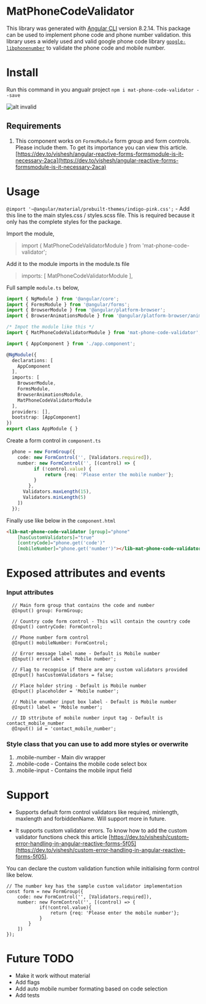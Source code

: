 # MatPhoneCodeValidator

This library was generated with [Angular CLI](https://github.com/angular/angular-cli) version 8.2.14. This package can be used to implement phone code and phone number validation. this library uses a widely used and valid google phone code library [`google-libphonenumber`](https://www.npmjs.com/package/google-libphonenumber) to validate the phone code and mobile number.


# Install

Run this command in you angualr project `npm i mat-phone-code-validator --save`

![alt invalid](https://github.com/visheshCuriousDev/mat-phone-code-validator/blob/master/lib-workspace/projects/mat-phone-code-validator/src/lib/assets/phone-code-EX2.gif?raw=true)

## Requirements

1. This component works on `FormsModule` form group and form controls. Please include them. To get its importance you can view this article. [https://dev.to/vishesh/angular-reactive-forms-formsmodule-is-it-necessary-2aca](https://dev.to/vishesh/angular-reactive-forms-formsmodule-is-it-necessary-2aca)

# Usage

`@import '~@angular/material/prebuilt-themes/indigo-pink.css';` - Add this line to the main styles.css / styles.scss file. This is required because it only has the complete styles for the package.

Import the module,
> import { MatPhoneCodeValidatorModule } from 'mat-phone-code-validator';

Add it to the module imports in the module.ts file
> imports: [
    MatPhoneCodeValidatorModule
  ],

Full sample `module.ts` below,
```typescript
import { NgModule } from '@angular/core';
import { FormsModule } from '@angular/forms';
import { BrowserModule } from '@angular/platform-browser';
import { BrowserAnimationsModule } from '@angular/platform-browser/animations';

/* Impot the module like this */
import { MatPhoneCodeValidatorModule } from 'mat-phone-code-validator';

import { AppComponent } from './app.component';

@NgModule({
  declarations: [
    AppComponent
  ],
  imports: [
    BrowserModule,
    FormsModule,
    BrowserAnimationsModule,
    MatPhoneCodeValidatorModule
  ],
  providers: [],
  bootstrap: [AppComponent]
})
export class AppModule { }

```
Create a form control in `component.ts`
```typescript
  phone = new FormGroup({
    code: new FormControl('', [Validators.required]),
    number: new FormControl('', [(control) => {
          if (!control.value) {
              return {req: 'Please enter the mobile number'};
          }
        },
      Validators.maxLength(15),
      Validators.minLength(5)
    ])
  });
```
Finally use like below in the `component.html`
```html
<lib-mat-phone-code-validator [group]="phone"
    [hasCustomValidators]="true"
    [contryCode]="phone.get('code')"
    [mobileNumber]="phone.get('number')"></lib-mat-phone-code-validator>
```

# Exposed attributes and events

### Input attributes
```
  // Main form group that contains the code and number
  @Input() group: FormGroup;
  
  // Country code form control - This will contain the country code
  @Input() contryCode: FormControl;
  
  // Phone number form control
  @Input() mobileNumber: FormControl;
  
  // Error message label name - Default is Mobile number
  @Input() errorlabel = 'Mobile number';
  
  // Flag to recognise if there are any custom validators provided
  @Input() hasCustomValidators = false;
  
  // Place holder string - Default is Mobile number
  @Input() placeholder = 'Mobile number';

  // Mobile enumber input box label - Default is Mobile number
  @Input() label = 'Mobile number';
  
  // ID sttribute of mobile number input tag - Default is contact_mobile_number
  @Input() id = 'contact_mobile_number';
```

### Style class that you can use to add more styles or overwrite
1. .mobile-number - Main div wrapper
2. .mobile-code - Contains the mobile code select box
2. .mobile-input - Contains the mobile input field

# Support

* Supports default form control validators like required, minlength, maxlength and forbiddenName. Will support more in future.

* It supports custom validator errors. To know how to add the custom validator functions check this article [https://dev.to/vishesh/custom-error-handling-in-angular-reactive-forms-5f05](https://dev.to/vishesh/custom-error-handling-in-angular-reactive-forms-5f05).

You can declare the custom validation function while initialising form control like below.

```
// The number key has the sample custom validator implementation
const form = new FormGroup({
    code: new FormControl('', [Validators.required]),
    number: new FormControl('', [(control) => {
            if(!control.value){
                return {req: 'Please enter the mobile number'};
            }
        }
    ])
});
```

# Future TODO
* Make it work without material
* Add flags
* Add auto mobile number formating based on code selection
* Add tests
